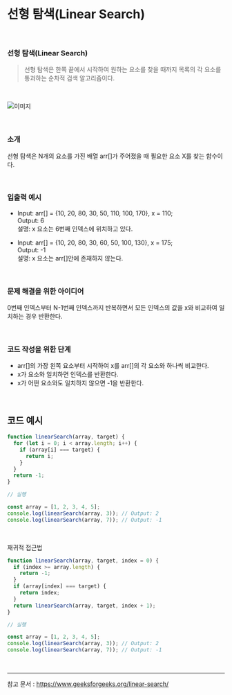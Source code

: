 # 선형 탐색(Linear Search)

<br>

### 선형 탐색(Linear Search)

> 선형 탐색은 한쪽 끝에서 시작하여 원하는 요소를 찾을 때까지 목록의 각 요소를 통과하는 순차적 검색 알고리즘이다.

<br/>

![이미지](https://user-images.githubusercontent.com/93918946/210711348-f35c8091-7b96-47b1-82a7-1f15773ed977.png)

<br/>

### 소개

선형 탐색은 N개의 요소를 가진 배열 arr[]가 주어졌을 때 필요한 요소 X를 찾는 함수이다.

<br/>

### 입출력 예시

- Input: arr[] = {10, 20, 80, 30, 50, 110, 100, 170}, x = 110;  
  Output: 6  
  설명: x 요소는 6번째 인덱스에 위치하고 있다.

- Input: arr[] = {10, 20, 80, 30, 60, 50, 100, 130}, x = 175;  
  Output: -1  
  설명: x 요소는 arr[]안에 존재하지 않는다.

<br/>

### 문제 해결을 위한 아이디어

0번째 인덱스부터 N-1번째 인덱스까지 반복하면서 모든 인덱스의 값을 x와 비교하여 일치하는 경우 반환한다.

<br/>

### 코드 작성을 위한 단계

- arr[]의 가장 왼쪽 요소부터 시작하여 x를 arr[]의 각 요소와 하나씩 비교한다.
- x가 요소와 일치하면 인덱스를 반환한다.
- x가 어떤 요소와도 일치하지 않으면 -1을 반환한다.

<br/>

## 코드 예시

```javascript
function linearSearch(array, target) {
  for (let i = 0; i < array.length; i++) {
    if (array[i] === target) {
      return i;
    }
  }
  return -1;
}

// 실행

const array = [1, 2, 3, 4, 5];
console.log(linearSearch(array, 3)); // Output: 2
console.log(linearSearch(array, 7)); // Output: -1
```

<br/>

재귀적 접근법

```javascript
function linearSearch(array, target, index = 0) {
  if (index >= array.length) {
    return -1;
  }
  if (array[index] === target) {
    return index;
  }
  return linearSearch(array, target, index + 1);
}

// 실행

const array = [1, 2, 3, 4, 5];
console.log(linearSearch(array, 3)); // Output: 2
console.log(linearSearch(array, 7)); // Output: -1
```

<br/>

---

참고 문서 : https://www.geeksforgeeks.org/linear-search/
